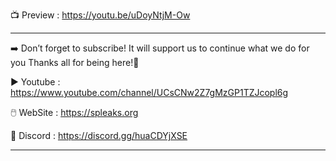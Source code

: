📺 Preview : https://youtu.be/uDoyNtjM-Ow

---------------------------------------------------------------------------------------------------------------------

➡️ Don’t forget to subscribe! It will support us to continue what we do for you Thanks all for being here!💜

▶️ Youtube : https://www.youtube.com/channel/UCsCNw2Z7gMzGP1TZJcopl6g

🖱️ WebSite : https://spleaks.org

💬 Discord : https://discord.gg/huaCDYjXSE

---------------------------------------------------------------------------------------------------------------------
